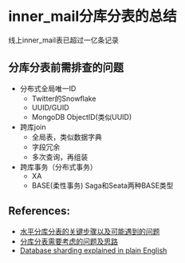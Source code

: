 
# inner_mail分库分表的总结
  线上inner_mail表已超过一亿条记录
## 分库分表前需排查的问题
* 分布式全局唯一ID
  * Twitter的Snowflake
  * UUID/GUID
  * MongoDB ObjectID(类似UUID)
* 跨库join
  * 全局表，类似数据字典
  * 字段冗余
  * 多次查询，再组装
* 跨库事务（分布式事务）
  * XA
  * BASE(柔性事务) Saga和Seata两种BASE类型

## References:
* [水平分库分表的关键步骤以及可能遇到的问题](http://www.infoq.com/cn/articles/key-steps-and-likely-problems-of-horizontal-split-table?utm_source=infoq&utm_campaign=user_page&utm_medium=link)
* [分库分表需要考虑的问题及思路](https://juejin.im/entry/591968f6a0bb9f005ff7af23)
* [Database sharding explained in plain English](https://www.citusdata.com/blog/2018/01/10/sharding-in-plain-english/)
